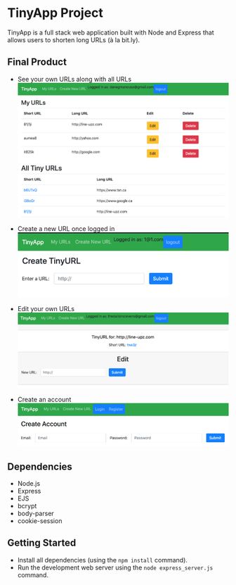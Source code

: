 # TinyApp Project

TinyApp is a full stack web application built with Node and Express that allows users to shorten long URLs (à la bit.ly).

## Final Product

* See your own URLs along with all URLs
!["screenshot description"](/screenshots/edit-your-own-urls.png)

* Create a new URL once logged in
!["screenshot description"](/screenshots/create-new-url.png)

* Edit your own URLs
!["screenshot description"](/screenshots/edit-url.png)

* Create an account 
!["screenshot description"](/screenshots/create-account.png)


## Dependencies

- Node.js
- Express
- EJS
- bcrypt
- body-parser
- cookie-session

## Getting Started

- Install all dependencies (using the `npm install` command).
- Run the development web server using the `node express_server.js` command.